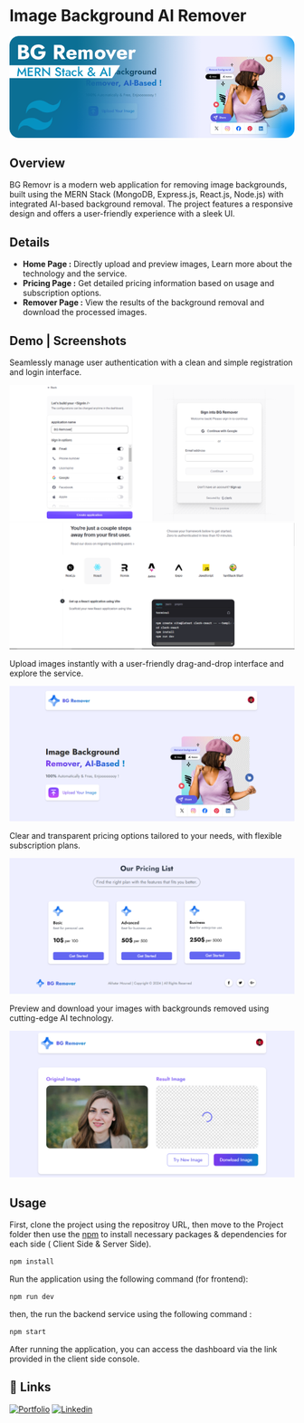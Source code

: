 # Image Background AI Remover

![BG Remover](./project-banner.png)

## Overview

BG Removr is a modern web application for removing image backgrounds, built using the MERN Stack (MongoDB, Express.js, React.js, Node.js) with integrated AI-based background removal. The project features a responsive design and offers a user-friendly experience with a sleek UI.


## Details

- **Home Page :** Directly upload and preview images, Learn more about the technology and the service.
- **Pricing Page :** Get detailed pricing information based on usage and subscription options.
- **Remover Page :** View the results of the background removal and download the processed images.

## Demo | Screenshots

Seamlessly manage user authentication with a clean and simple registration and login interface.

![Clerk Based Authentication](./Clerk%201.png)
![Clerk Based Authentication](./Clerk%202.png)

Upload images instantly with a user-friendly drag-and-drop interface and explore the service.

![Home Page](./Home.png)

Clear and transparent pricing options tailored to your needs, with flexible subscription plans.

![Pricing Page](./Pricing.png)

Preview and download your images with backgrounds removed using cutting-edge AI technology.

![Remover Page](./Result.png)

## Usage

First, clone the project using the repositroy URL, then move to the Project folder then use the [npm](https://www.npmjs.com/) to install necessary packages & dependencies for each side ( Client Side & Server Side).

```bash
npm install
```

Run the application using the following command (for frontend):

```bash
npm run dev
```

then, the run the backend service using the following command : 

```bash
npm start
```

After running the application, you can access the dashboard via the link provided in the client side console.

## 🔗 Links

[![Portfolio](https://img.shields.io/badge/my_portfolio-000?style=for-the-badge&logo=ko-fi&logoColor=white)](https://akhatarmourad.github.io/portfolio/)
[![Linkedin](https://img.shields.io/badge/linkedin-0A66C2?style=for-the-badge&logo=linkedin&logoColor=white)](https://www.linkedin.com/in/akhatarmourad/)